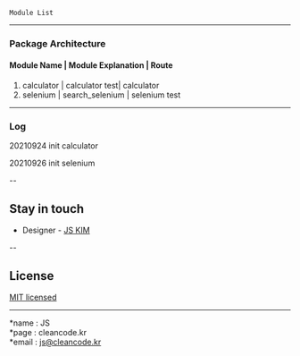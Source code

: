 ```
Module List
```

---
### Package Architecture
#### Module Name | Module Explanation | Route
####
1. calculator | calculator test| calculator
2. selenium | search_selenium | selenium test

---
### Log
20210924 init calculator

20210926 init selenium

--
## Stay in touch
- Designer - [JS KIM](https://cleancode.kr)

--
## License
[MIT licensed](LICENSE)

---
*name : JS  
*page : cleancode.kr    
*email : js@cleancode.kr